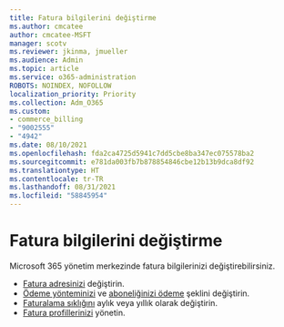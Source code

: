```yaml
---
title: Fatura bilgilerini değiştirme
ms.author: cmcatee
author: cmcatee-MSFT
manager: scotv
ms.reviewer: jkinma, jmueller
ms.audience: Admin
ms.topic: article
ms.service: o365-administration
ROBOTS: NOINDEX, NOFOLLOW
localization_priority: Priority
ms.collection: Adm_O365
ms.custom:
- commerce_billing
- "9002555"
- "4942"
ms.date: 08/10/2021
ms.openlocfilehash: fda2ca4725d5941c7dd5cbe8ba347ec075578ba2
ms.sourcegitcommit: e781da003fb7b878854846cbe12b13b9dca8df92
ms.translationtype: HT
ms.contentlocale: tr-TR
ms.lasthandoff: 08/31/2021
ms.locfileid: "58845954"
---
```

# <a name="change-billing-information"></a>Fatura bilgilerini değiştirme

Microsoft 365 yönetim merkezinde fatura bilgilerinizi değiştirebilirsiniz. 

- [Fatura adresinizi](https://docs.microsoft.com/microsoft-365/commerce/billing-and-payments/change-your-billing-addresses) değiştirin.
- [Ödeme yönteminizi](https://docs.microsoft.com/microsoft-365/commerce/billing-and-payments/manage-payment-methods) ve [aboneliğinizi ödeme](https://docs.microsoft.com/microsoft-365/commerce/billing-and-payments/pay-for-your-subscription) şeklini değiştirin.
- [Faturalama sıklığını](https://docs.microsoft.com/microsoft-365/commerce/billing-and-payments/change-payment-frequency) aylık veya yıllık olarak değiştirin.
- [Fatura profillerinizi](https://docs.microsoft.com/microsoft-365/commerce/billing-and-payments/manage-billing-profiles) yönetin.
